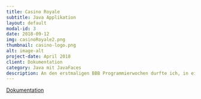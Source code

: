 ```yaml
---
title: Casino Royale
subtitle: Java Applikation
layout: default
modal-id: 3
date: 2018-09-12
img: casinoRoyale2.png
thumbnail: casino-logo.png
alt: image-alt
project-date: April 2018
client: Dokumentation
category: Java mit JavaFaces
description: An den erstmaligen BBB Programmierwochen durfte ich, in einem fünfköpfigem Team, eine vollwärtiges Programm umsetzten. Das ganze wurde nach IPA Vorgaben dokumentiert und bewertet. Meine Gruppe konnte das ganze mit einer best Note, unter allen Teilnehmern, von 5.5 abschliessen.
---
```


<a href="https://github.com/YanickSchlatter/CasinoRoyale">Dokumentation</a>
